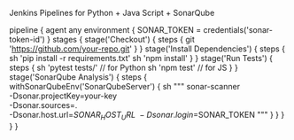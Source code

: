 Jenkins Pipelines for Python + Java Script + SonarQube

pipeline {
  agent any
  environment {
    SONAR_TOKEN = credentials('sonar-token-id')
  }
  stages {
    stage('Checkout') {
      steps {
        git 'https://github.com/your-repo.git'
      }
    }
    stage('Install Dependencies') {
      steps {
        sh 'pip install -r requirements.txt'
        sh 'npm install'
      }
    }
    stage('Run Tests') {
      steps {
        sh 'pytest tests/'      // for Python
        sh 'npm test'           // for JS
      }
    }
    stage('SonarQube Analysis') {
      steps {
        withSonarQubeEnv('SonarQubeServer') {
          sh """
            sonar-scanner \
              -Dsonar.projectKey=your-key \
              -Dsonar.sources=. \
              -Dsonar.host.url=$SONAR_HOST_URL \
              -Dsonar.login=$SONAR_TOKEN
          """
        }
      }
    }
  }
}
